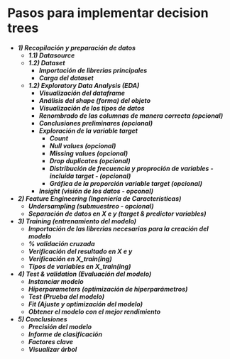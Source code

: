 # Pasos para implementar decision trees

* ***1) Recopilación y preparación de datos***
    * ***1.1) Datasource***
    * ***1.2) Dataset***
        * ***Importación de librerias principales***
        * ***Carga del dataset***
    * ***1.2) Exploratory Data Analysis (EDA)***
        * ***Visualización del dataframe***
        * ***Análisis del shape (forma) del objeto***
        * ***Visualización de los tipos de datos***
        * ***Renombrado de las columnas de manera correcta (opcional)***
        * ***Conclusiones preliminares (opcional)***
        * ***Exploración de la variable target***
            * ***Count***
            * ***Null values (opcional)***
            * ***Missing values (opcional)***
            * ***Drop duplicates (opcional)***
            * ***Distribución de frecuencia y proproción de variables - incluida target - (opcional)***
            * ***Gráfica de la proporción variable target (opcional)***
        * ***Insight (visión de los datos - opconal)***
* ***2) Feature Engineering (Ingeniería de Características)***
    * ***Undersampling (submuestreo - opcional)***
    * ***Separación de datos en X e y (target & predictor variables)***
* ***3) Training (entrenamiento del modelo)***
    * ***Importación de las librerias necesarias para la creación del modelo***
    * ***% validación cruzada***
    * ***Verificación del resultado en X e y***
    * ***Verificación en X_train(ing)***
    * ***Tipos de variables en X_train(ing)***
* ***4) Test & validation (Evaluación del modelo)*** 
    * ***Instanciar modelo***
    * ***Hiperparameters (optimización de hiperparámetros)***
    * ***Test (Prueba del modelo)***
    * ***Fit (Ajuste y optimización del modelo)***      
    * ***Obtener el modelo con el mejor rendimiento***
* ***5) Conclusiones***
    * ***Precisión del modelo***
    * ***Informe de clasificación***
    * ***Factores clave***
    * ***Visualizar árbol***